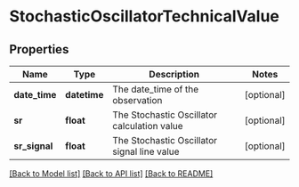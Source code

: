 # StochasticOscillatorTechnicalValue

## Properties
Name | Type | Description | Notes
------------ | ------------- | ------------- | -------------
**date_time** | **datetime** | The date_time of the observation | [optional] 
**sr** | **float** | The Stochastic Oscillator calculation value | [optional] 
**sr_signal** | **float** | The Stochastic Oscillator signal line value | [optional] 

[[Back to Model list]](../README.md#documentation-for-models) [[Back to API list]](../README.md#documentation-for-api-endpoints) [[Back to README]](../README.md)


